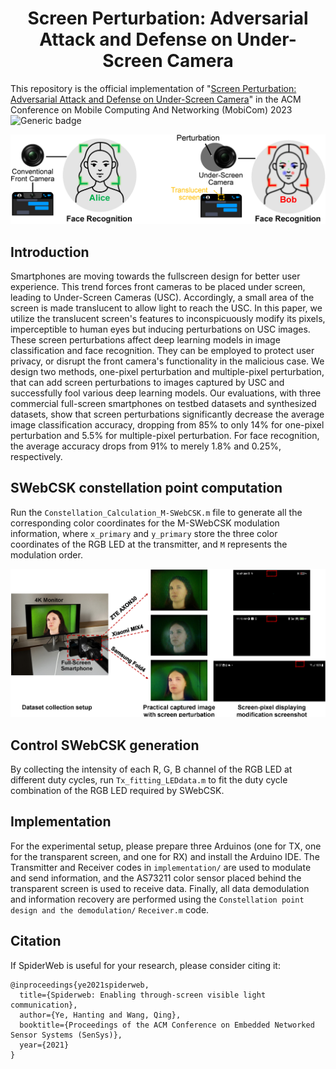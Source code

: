 <h1 align="center"> Screen Perturbation: Adversarial Attack and Defense on Under-Screen Camera</h1>

This repository is the official implementation of "[Screen Perturbation: Adversarial Attack and Defense on Under-Screen Camera](https://doi.org/10.1145/3570361.3613278)"
in the ACM Conference on Mobile Computing And Networking (MobiCom) 2023 
![Generic badge](https://img.shields.io/badge/code-official-green.svg)

![overview1](./Overview1.png)

## Introduction
Smartphones are moving towards the fullscreen design for better user experience. This trend forces front cameras to be placed under screen, leading to Under-Screen Cameras (USC). Accordingly, a small area of the screen is made translucent to allow light to reach the USC. In this paper, we utilize the translucent screen's features to inconspicuously modify its pixels, imperceptible to human eyes but inducing perturbations on USC images. These screen perturbations affect deep learning models in image classification and face recognition. They can be employed to protect user privacy, or disrupt the front camera's functionality in the malicious case. We design two methods, one-pixel perturbation and multiple-pixel perturbation, that can add screen perturbations to images captured by USC and successfully fool various deep learning models. Our evaluations, with three commercial full-screen smartphones on testbed datasets and synthesized datasets, show that screen perturbations significantly decrease the average image classification accuracy, dropping from 85% to only 14% for one-pixel perturbation and 5.5% for multiple-pixel perturbation. For face recognition, the average accuracy drops from 91% to merely 1.8% and 0.25%, respectively.

## SWebCSK constellation point computation
Run the `Constellation_Calculation_M-SWebCSK.m` file to generate all the corresponding color coordinates for the M-SWebCSK modulation information, where `x_primary` and `y_primary` store the three color coordinates of the RGB LED at the transmitter, and `M` represents the modulation order.

![overview2](./Overview2.png)

## Control SWebCSK generation
By collecting the intensity of each R, G, B channel of the RGB LED at different duty cycles, run `Tx_fitting_LEDdata.m` to fit the duty cycle combination of the RGB LED required by SWebCSK.


## Implementation
For the experimental setup, please prepare three Arduinos (one for TX, one for the transparent screen, and one for RX) and install the Arduino IDE. The Transmitter and Receiver codes in `implementation/` are used to modulate and send information, and the AS73211 color sensor placed behind the transparent screen is used to receive data. Finally, all data demodulation and information recovery are performed using the `Constellation point design and the demodulation/` `Receiver.m` code.

## Citation

If SpiderWeb is useful for your research, please consider citing it:

```
@inproceedings{ye2021spiderweb,
  title={Spiderweb: Enabling through-screen visible light communication},
  author={Ye, Hanting and Wang, Qing},
  booktitle={Proceedings of the ACM Conference on Embedded Networked Sensor Systems (SenSys)},
  year={2021}
}
```